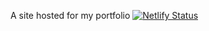 
A site hosted for my portfolio
[![Netlify Status](https://api.netlify.com/api/v1/badges/c8b892d6-3bb4-42b4-8338-f413dbec74db/deploy-status)](https://app.netlify.com/sites/ashwani/deploys)
